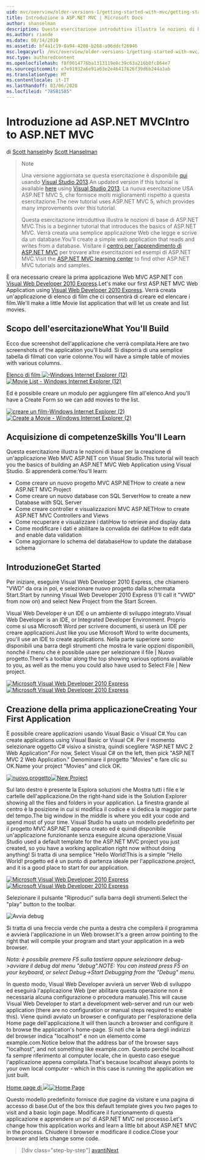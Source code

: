 ```yaml
---
uid: mvc/overview/older-versions-1/getting-started-with-mvc/getting-started-with-mvc-part1
title: Introduzione a ASP.NET MVC | Microsoft Docs
author: shanselman
description: Questa esercitazione introduttiva illustra le nozioni di base di ASP.NET MVC. Creare una semplice applicazione Web che legge e scrive da un database.
ms.author: riande
ms.date: 08/14/2010
ms.assetid: bf4a1c19-0a94-4208-b268-a96ddcf26946
msc.legacyurl: /mvc/overview/older-versions-1/getting-started-with-mvc/getting-started-with-mvc-part1
msc.type: authoredcontent
ms.openlocfilehash: f8f0014776ba1313119e8c39c63a216b0fc864e7
ms.sourcegitcommit: e7e91932a6e91a63e2e46417626f39d6b244a3ab
ms.translationtype: MT
ms.contentlocale: it-IT
ms.lasthandoff: 03/06/2020
ms.locfileid: "78581585"
---
```

# <a name="intro-to-aspnet-mvc"></a><span data-ttu-id="3699a-104">Introduzione ad ASP.NET MVC</span><span class="sxs-lookup"><span data-stu-id="3699a-104">Intro to ASP.NET MVC</span></span>

<span data-ttu-id="3699a-105">di [Scott hanseln](https://github.com/shanselman)</span><span class="sxs-lookup"><span data-stu-id="3699a-105">by [Scott Hanselman](https://github.com/shanselman)</span></span>

> > [!NOTE]
> > <span data-ttu-id="3699a-106">Una versione aggiornata se questa esercitazione è disponibile [qui](../../getting-started/introduction/getting-started.md) usando [Visual Studio 2013](https://my.visualstudio.com/Downloads?q=visual%20studio%202013).</span><span class="sxs-lookup"><span data-stu-id="3699a-106">An updated version if this tutorial is available [here](../../getting-started/introduction/getting-started.md) using [Visual Studio 2013](https://my.visualstudio.com/Downloads?q=visual%20studio%202013).</span></span> <span data-ttu-id="3699a-107">La nuova esercitazione USA ASP.NET MVC 5, che fornisce molti miglioramenti rispetto a questa esercitazione.</span><span class="sxs-lookup"><span data-stu-id="3699a-107">The new tutorial uses ASP.NET MVC 5, which provides many improvements over this tutorial.</span></span>
>
>
> <span data-ttu-id="3699a-108">Questa esercitazione introduttiva illustra le nozioni di base di ASP.NET MVC.</span><span class="sxs-lookup"><span data-stu-id="3699a-108">This is a beginner tutorial that introduces the basics of ASP.NET MVC.</span></span> <span data-ttu-id="3699a-109">Verrà creata una semplice applicazione Web che legge e scrive da un database.</span><span class="sxs-lookup"><span data-stu-id="3699a-109">You'll create a simple web application that reads and writes from a database.</span></span> <span data-ttu-id="3699a-110">Visitare il [centro per l'apprendimento di ASP.NET MVC](../../../index.md) per trovare altre esercitazioni ed esempi di ASP.NET MVC.</span><span class="sxs-lookup"><span data-stu-id="3699a-110">Visit the [ASP.NET MVC learning center](../../../index.md) to find other ASP.NET MVC tutorials and samples.</span></span>

<span data-ttu-id="3699a-111">È ora necessario creare la prima applicazione Web MVC ASP.NET con [Visual Web Developer 2010 Express](https://www.microsoft.com/express/Web/).</span><span class="sxs-lookup"><span data-stu-id="3699a-111">Let's make our first ASP.NET MVC Web Application using [Visual Web Developer 2010 Express](https://www.microsoft.com/express/Web/).</span></span> <span data-ttu-id="3699a-112">Verrà creata un'applicazione di elenco di film che ci consentirà di creare ed elencare i film.</span><span class="sxs-lookup"><span data-stu-id="3699a-112">We'll make a little Movie list application that will let us create and list movies.</span></span>

## <a name="what-youll-build"></a><span data-ttu-id="3699a-113">Scopo dell'esercitazione</span><span class="sxs-lookup"><span data-stu-id="3699a-113">What You'll Build</span></span>

<span data-ttu-id="3699a-114">Ecco due screenshot dell'applicazione che verrà compilata.</span><span class="sxs-lookup"><span data-stu-id="3699a-114">Here are two screenshots of the application you'll build.</span></span> <span data-ttu-id="3699a-115">Si disporrà di una semplice tabella di filmati con varie colonne.</span><span class="sxs-lookup"><span data-stu-id="3699a-115">You will have a simple table of movies with various columns.</span></span>

<span data-ttu-id="3699a-116">[Elenco di film ![-Windows Internet Explorer (12)](getting-started-with-mvc-part1/_static/image2.png)](getting-started-with-mvc-part1/_static/image1.png)</span><span class="sxs-lookup"><span data-stu-id="3699a-116">[![Movie List - Windows Internet Explorer (12)](getting-started-with-mvc-part1/_static/image2.png)](getting-started-with-mvc-part1/_static/image1.png)</span></span>

<span data-ttu-id="3699a-117">Ed è possibile creare un modulo per aggiungere film all'elenco.</span><span class="sxs-lookup"><span data-stu-id="3699a-117">And you'll have a Create Form so we can add movies to the list.</span></span>

<span data-ttu-id="3699a-118">[![creare un film-Windows Internet Explorer (2)](getting-started-with-mvc-part1/_static/image4.png)](getting-started-with-mvc-part1/_static/image3.png)</span><span class="sxs-lookup"><span data-stu-id="3699a-118">[![Create a Movie - Windows Internet Explorer (2)](getting-started-with-mvc-part1/_static/image4.png)](getting-started-with-mvc-part1/_static/image3.png)</span></span>

## <a name="skills-youll-learn"></a><span data-ttu-id="3699a-119">Acquisizione di competenze</span><span class="sxs-lookup"><span data-stu-id="3699a-119">Skills You'll Learn</span></span>

<span data-ttu-id="3699a-120">Questa esercitazione illustra le nozioni di base per la creazione di un'applicazione Web MVC ASP.NET con Visual Studio.</span><span class="sxs-lookup"><span data-stu-id="3699a-120">This tutorial will teach you the basics of building an ASP.NET MVC Web Application using Visual Studio.</span></span> <span data-ttu-id="3699a-121">Si apprenderà come:</span><span class="sxs-lookup"><span data-stu-id="3699a-121">You'll learn:</span></span>

- <span data-ttu-id="3699a-122">Come creare un nuovo progetto MVC ASP.NET</span><span class="sxs-lookup"><span data-stu-id="3699a-122">How to create a new ASP.NET MVC Project</span></span>
- <span data-ttu-id="3699a-123">Come creare un nuovo database con SQL Server</span><span class="sxs-lookup"><span data-stu-id="3699a-123">How to create a new Database with SQL Server</span></span>
- <span data-ttu-id="3699a-124">Come creare controller e visualizzazioni MVC ASP.NET</span><span class="sxs-lookup"><span data-stu-id="3699a-124">How to create ASP.NET MVC Controllers and Views</span></span>
- <span data-ttu-id="3699a-125">Come recuperare e visualizzare i dati</span><span class="sxs-lookup"><span data-stu-id="3699a-125">How to retrieve and display data</span></span>
- <span data-ttu-id="3699a-126">Come modificare i dati e abilitare la convalida dei dati</span><span class="sxs-lookup"><span data-stu-id="3699a-126">How to edit data and enable data validation</span></span>
- <span data-ttu-id="3699a-127">Come aggiornare lo schema del database</span><span class="sxs-lookup"><span data-stu-id="3699a-127">How to update the database schema</span></span>

## <a name="get-started"></a><span data-ttu-id="3699a-128">Introduzione</span><span class="sxs-lookup"><span data-stu-id="3699a-128">Get Started</span></span>

<span data-ttu-id="3699a-129">Per iniziare, eseguire Visual Web Developer 2010 Express, che chiamerò "VWD" da ora in poi, e selezionare nuovo progetto dalla schermata Start.</span><span class="sxs-lookup"><span data-stu-id="3699a-129">Start by running Visual Web Developer 2010 Express (I'll call it "VWD" from now on) and select New Project from the Start Screen.</span></span>

<span data-ttu-id="3699a-130">Visual Web Developer è un IDE o un ambiente di sviluppo integrato.</span><span class="sxs-lookup"><span data-stu-id="3699a-130">Visual Web Developer is an IDE, or Integrated Developer Environment.</span></span> <span data-ttu-id="3699a-131">Proprio come si usa Microsoft Word per scrivere documenti, si userà un IDE per creare applicazioni.</span><span class="sxs-lookup"><span data-stu-id="3699a-131">Just like you use Microsoft Word to write documents, you'll use an IDE to create applications.</span></span> <span data-ttu-id="3699a-132">Nella parte superiore sono disponibili una barra degli strumenti che mostra le varie opzioni disponibili, nonché il menu che è possibile usare per selezionare il file | Nuovo progetto.</span><span class="sxs-lookup"><span data-stu-id="3699a-132">There's a toolbar along the top showing various options available to you, as well as the menu you could also have used to Select File | New project.</span></span>

<span data-ttu-id="3699a-133">[![Microsoft Visual Web Developer 2010 Express](getting-started-with-mvc-part1/_static/image6.png)](getting-started-with-mvc-part1/_static/image5.png)</span><span class="sxs-lookup"><span data-stu-id="3699a-133">[![Microsoft Visual Web Developer 2010 Express](getting-started-with-mvc-part1/_static/image6.png)](getting-started-with-mvc-part1/_static/image5.png)</span></span>

## <a name="creating-your-first-application"></a><span data-ttu-id="3699a-134">Creazione della prima applicazione</span><span class="sxs-lookup"><span data-stu-id="3699a-134">Creating Your First Application</span></span>

<span data-ttu-id="3699a-135">È possibile creare applicazioni usando Visual Basic o Visual C#.</span><span class="sxs-lookup"><span data-stu-id="3699a-135">You can create applications using Visual Basic or Visual C#.</span></span> <span data-ttu-id="3699a-136">Per il momento selezionare oggetto C# visivo a sinistra, quindi scegliere "ASP.NET MVC 2 Web Application".</span><span class="sxs-lookup"><span data-stu-id="3699a-136">For now, Select Visual C# on the left, then pick "ASP.NET MVC 2 Web Application."</span></span> <span data-ttu-id="3699a-137">Denominare il progetto "Movies" e fare clic su OK.</span><span class="sxs-lookup"><span data-stu-id="3699a-137">Name your project "Movies" and click OK.</span></span>

<span data-ttu-id="3699a-138">[![nuovo progetto](getting-started-with-mvc-part1/_static/image8.png)](getting-started-with-mvc-part1/_static/image7.png)</span><span class="sxs-lookup"><span data-stu-id="3699a-138">[![New Project](getting-started-with-mvc-part1/_static/image8.png)](getting-started-with-mvc-part1/_static/image7.png)</span></span>

<span data-ttu-id="3699a-139">Sul lato destro è presente la Esplora soluzioni che Mostra tutti i file e le cartelle dell'applicazione.</span><span class="sxs-lookup"><span data-stu-id="3699a-139">On the right-hand side is the Solution Explorer showing all the files and folders in your application.</span></span> <span data-ttu-id="3699a-140">La finestra grande al centro è la posizione in cui si modifica il codice e si dedica la maggior parte del tempo.</span><span class="sxs-lookup"><span data-stu-id="3699a-140">The big window in the middle is where you edit your code and spend most of your time.</span></span> <span data-ttu-id="3699a-141">Visual Studio ha usato un modello predefinito per il progetto MVC ASP.NET appena creato ed è quindi disponibile un'applicazione funzionante senza eseguire alcuna operazione.</span><span class="sxs-lookup"><span data-stu-id="3699a-141">Visual Studio used a default template for the ASP.NET MVC project you just created, so you have a working application right now without doing anything!</span></span> <span data-ttu-id="3699a-142">Si tratta di una semplice "Hello World!</span><span class="sxs-lookup"><span data-stu-id="3699a-142">This is a simple "Hello World!</span></span> <span data-ttu-id="3699a-143">progetto ed è un punto di partenza ideale per l'applicazione.</span><span class="sxs-lookup"><span data-stu-id="3699a-143">project, and it is a good place to start for our application.</span></span>

<span data-ttu-id="3699a-144">[![Microsoft Visual Web Developer 2010 Express](getting-started-with-mvc-part1/_static/image10.png)](getting-started-with-mvc-part1/_static/image9.png)</span><span class="sxs-lookup"><span data-stu-id="3699a-144">[![Microsoft Visual Web Developer 2010 Express](getting-started-with-mvc-part1/_static/image10.png)](getting-started-with-mvc-part1/_static/image9.png)</span></span>

<span data-ttu-id="3699a-145">Selezionare il pulsante "Riproduci" sulla barra degli strumenti.</span><span class="sxs-lookup"><span data-stu-id="3699a-145">Select the "play" button to the toolbar.</span></span>

![Avvia debug](getting-started-with-mvc-part1/_static/image11.png)

<span data-ttu-id="3699a-147">Si tratta di una freccia verde che punta a destra che compilerà il programma e avvierà l'applicazione in un Web browser.</span><span class="sxs-lookup"><span data-stu-id="3699a-147">It's a green arrow pointing to the right that will compile your program and start your application in a web browser.</span></span>

<span data-ttu-id="3699a-148">*Nota: è possibile premere F5 sulla tastiera oppure selezionare debug-&gt;avviare il debug dal menu "debug".*</span><span class="sxs-lookup"><span data-stu-id="3699a-148">*NOTE: You can instead press F5 on your keyboard, or select Debug-&gt;Start Debugging from the "Debug" menu.*</span></span>

<span data-ttu-id="3699a-149">In questo modo, Visual Web Developer avvierà un server Web di sviluppo ed eseguirà l'applicazione Web (per abilitare questa operazione non è necessaria alcuna configurazione o procedura manuale).</span><span class="sxs-lookup"><span data-stu-id="3699a-149">This will cause Visual Web Developer to start a development web-server and run our web application (there are no configuration or manual steps required to enable this).</span></span> <span data-ttu-id="3699a-150">Viene quindi avviato un browser e configurato per l'esplorazione della Home page dell'applicazione.</span><span class="sxs-lookup"><span data-stu-id="3699a-150">It will then launch a browser and configure it to browse the application's home-page.</span></span> <span data-ttu-id="3699a-151">Si noti che la barra degli indirizzi del browser indica "localhost" e non un elemento come example.com.</span><span class="sxs-lookup"><span data-stu-id="3699a-151">Notice below that the address bar of the browser says "localhost", and not something like example.com.</span></span> <span data-ttu-id="3699a-152">Questo perché localhost fa sempre riferimento al computer locale, che in questo caso esegue l'applicazione appena compilata.</span><span class="sxs-lookup"><span data-stu-id="3699a-152">That's because localhost always points to your own local computer - which in this case is running the application we just built.</span></span>

<span data-ttu-id="3699a-153">[Home page di ![](getting-started-with-mvc-part1/_static/image13.png)](getting-started-with-mvc-part1/_static/image12.png)</span><span class="sxs-lookup"><span data-stu-id="3699a-153">[![Home Page](getting-started-with-mvc-part1/_static/image13.png)](getting-started-with-mvc-part1/_static/image12.png)</span></span>

<span data-ttu-id="3699a-154">Questo modello predefinito fornisce due pagine da visitare e una pagina di accesso di base.</span><span class="sxs-lookup"><span data-stu-id="3699a-154">Out of the box this default template gives you two pages to visit and a basic login page.</span></span> <span data-ttu-id="3699a-155">Modificare il funzionamento di questa applicazione e apprendere un po' di ASP.NET MVC nel processo.</span><span class="sxs-lookup"><span data-stu-id="3699a-155">Let's change how this application works and learn a little bit about ASP.NET MVC in the process.</span></span> <span data-ttu-id="3699a-156">Chiudere il browser e modificare il codice.</span><span class="sxs-lookup"><span data-stu-id="3699a-156">Close your browser and lets change some code.</span></span>

> [!div class="step-by-step"]
> [<span data-ttu-id="3699a-157">avanti</span><span class="sxs-lookup"><span data-stu-id="3699a-157">Next</span></span>](getting-started-with-mvc-part2.md)
